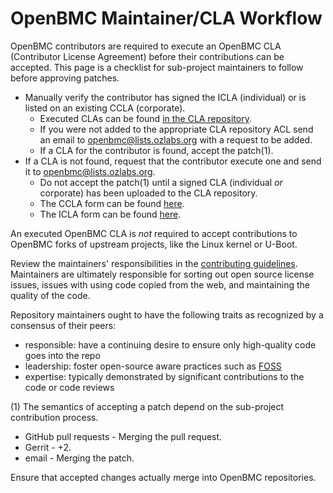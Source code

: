 # OpenBMC Maintainer/CLA Workflow
OpenBMC contributors are required to execute an OpenBMC CLA (Contributor
License Agreement) before their contributions can be accepted.  This page is a
checklist for sub-project maintainers to follow before approving patches.

* Manually verify the contributor has signed the ICLA (individual) or is
listed on an existing CCLA (corporate).
  * Executed CLAs can be found [in the CLA repository][1].
  * If you were not added to the appropriate CLA repository ACL send an
email to openbmc@lists.ozlabs.org with a request to be added.
  * If a CLA for the contributor is found, accept the patch(1).
* If a CLA is not found, request that the contributor execute one and send it
to openbmc@lists.ozlabs.org.
  * Do not accept the patch(1) until a signed CLA (individual _or_
corporate) has been uploaded to the CLA repository.
  * The CCLA form can be found [here][2].
  * The ICLA form can be found [here][3].

An executed OpenBMC CLA is _not_ required to accept contributions to
OpenBMC forks of upstream projects, like the Linux kernel or U-Boot.

Review the maintainers' responsibilities in the [contributing
guidelines](./CONTRIBUTING.md).  Maintainers are ultimately
responsible for sorting out open source license issues, issues with
using code copied from the web, and maintaining the quality of the
code.

Repository maintainers ought to have the following traits as
recognized by a consensus of their peers:
 - responsible: have a continuing desire to ensure only high-quality
   code goes into the repo
 - leadership: foster open-source aware practices such as [FOSS][4]
 - expertise: typically demonstrated by significant contributions to
   the code or code reviews

(1) The semantics of accepting a patch depend on the sub-project contribution
process.

* GitHub pull requests - Merging the pull request.
* Gerrit - +2.
* email - Merging the patch.

Ensure that accepted changes actually merge into OpenBMC repositories.

[1]: https://drive.google.com/drive/folders/1Ooi0RdTcaOWF1DWFJUAJDdN7tRKde7Nl
[2]: https://github.com/openbmc/openbmc/files/1860741/OpenBMC.CCLA.pdf
[3]: https://github.com/openbmc/openbmc/files/1860742/OpenBMC.ICLA.pdf
[4]: https://en.wikipedia.org/wiki/Free_and_open-source_software
